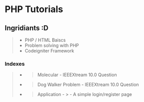 # PHP Tutorials

## Ingridiants :D

> - PHP / HTML Baiscs
> - Problem solving with PHP
> - Codeigniter Framework

### Indexes
> - > Molecular - IEEEXtream 10.0 Question
> - > Dog Walker Problem - IEEEXtream 10.0 Question
> - > Application - > - A simple login/register page
